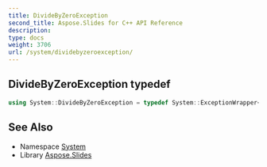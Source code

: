 ```yaml
---
title: DivideByZeroException
second_title: Aspose.Slides for C++ API Reference
description: 
type: docs
weight: 3706
url: /system/dividebyzeroexception/
---
```

## DivideByZeroException typedef




```cpp
using System::DivideByZeroException = typedef System::ExceptionWrapper<Details_DivideByZeroException >
```

## See Also

* Namespace [System](../)
* Library [Aspose.Slides](../../)